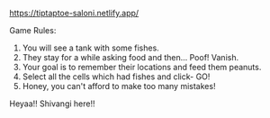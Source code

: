 https://tiptaptoe-saloni.netlify.app/

Game Rules:
1. You will see a tank with some fishes.
2. They stay for a while asking food and then... Poof! Vanish.
3. Your goal is to remember their locations and feed them peanuts.
4. Select all the cells which had fishes and click- GO!
5. Honey, you can't afford to make too many mistakes!


Heyaa!! Shivangi here!!
